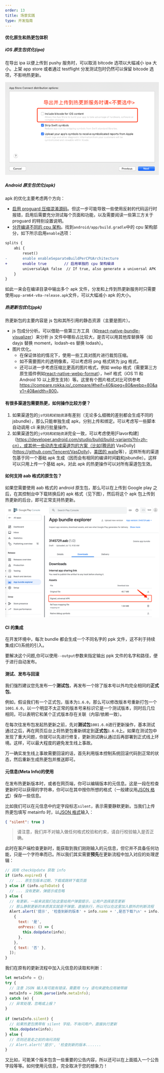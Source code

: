 ```yaml
---
order: 13
title: 场景实践
type: 开发指南
---
```


#### 优化原生和热更包体积

##### iOS 原生包优化(ipa)

在导出 ipa 以便上传到 pushy 服务时，可以取消 bitcode 选项以大幅减小 ipa 大小。上架 app store 或者通过 testflight 分发测试包时仍然可以保留 bitcode 选项，不影响热更新。

![bitcode](assets/bitcode.png)

##### Android 原生包优化(apk)

apk 的优化主要考虑两个方向：

- [启用 proguard 压缩混淆源码](https://reactnative.cn/docs/signed-apk-android#%E5%90%AF%E7%94%A8proguard%E6%9D%A5%E5%87%8F%E5%B0%91apk%E7%9A%84%E5%A4%A7%E5%B0%8F%EF%BC%88%E5%8F%AF%E9%80%89%EF%BC%89)。但这一步可能导致一些使用反射的代码运行时报错，启用后需要充分测试每个页面和功能，以及需要阅读一些第三方关于 proguard 的特别设置说明。
- [分开编译不同的 cpu 架构](https://reactnative.cn/docs/signed-apk-android#%E9%92%88%E5%AF%B9%E4%B8%8D%E5%90%8C%E7%9A%84-cpu-%E6%9E%B6%E6%9E%84%E7%94%9F%E6%88%90-apk-%E4%BB%A5%E5%87%8F%E5%B0%8F-apk-%E6%96%87%E4%BB%B6%E7%9A%84%E5%A4%A7%E5%B0%8F)。找到`android/app/build.gradle`中的 cpu 架构部分，如下所示启用`enable`选项：

```diff
splits {
    abi {
        reset()
-       enable enableSeparateBuildPerCPUArchitecture
+       enable true        // 启用单独的 cpu 架构编译
        universalApk false  // If true, also generate a universal APK
    }
}
```

如此一来会在编译目录中输出多个 apk 文件，分发和上传到热更新服务时只需要使用`app-arm64-v8a-release.apk`文件，可以大幅减小 apk 的大小。

##### 热更新包优化(ppk)

热更新包的主要内容是 js 包和其所引用的静态资源（主要是图片）。

- js 包成分分析。可以借助一些第三方工具（如[react-native-bundle-visualizer](https://github.com/IjzerenHein/react-native-bundle-visualizer)）来分析 js 文件中哪些占比较大，是否可以用其他库替换等（如 dayjs 替换 moment，lodash-es 替换 lodash）。
- 图片优化。
  - 在保证体验的情况下，使用一些工具对图片进行裁剪压缩。
  - 如不需要图片的透明像素，可以考虑将 png 格式转为 jpg 格式。
  - 还可以进一步考虑压缩比更高的图片格式，例如 webp 格式（需要第三方原生插件例如[react-native-webp-format](https://github.com/Aleksefo/react-native-webp-format#readme)），heif 格式（iOS 11 和 Android 10 以上原生支持）等。这里有个图片格式对比可供参考 <https://compare.rokka.io/_compare/#heif=40&jpeg=80&webp=80&av1=40&width=800>。

#### 有很多渠道包需要热更，如何操作比较方便？

1. 如果渠道包的`js代码和初始资源`有差别（无论多么细微的差别都会生成不同的jsbundle），那么只能单独生成 apk，分别上传和绑定。可以考虑写一些脚本自动调用 cli 来执行批量操作。
2. 如果渠道包的`js代码和初始资源`完全一致，可以考虑使用[Flavor构建]（https://developer.android.com/studio/build/build-variants?hl=zh-cn），或其他一些动态生成渠道包的方案（比如[腾讯的 VasDolly](https://github.com/Tencent/VasDolly)，[美团的 walle](https://github.com/Meituan-Dianping/walle)等），这样所有的渠道包基于同一个基础 apk 生成（因而会有相同的编译时间戳和jsbundle）。这样可以只用上传一个基础 apk，对此 apk 的热更操作可以对所有渠道包生效。

#### 如何支持 aab 格式的原生包？

如果您需要使用 aab 格式的 android 原生包，那么可以在上传到 Google play 之后，在其控制台中下载转换后的 apk 格式（见下图），然后将这个 apk 包上传到热更新的后台，即可正常支持热更新。

![aab](assets/aab.png)

#### CI 的集成

在开发环境中，每次 bundle 都会生成一个不同名字的 ppk 文件，这不利于持续集成(CI)系统的引入。

要解决这个问题,你可以使用`--output`参数来指定输出 ppk 文件的名字和路径，便于进行自动发布。

#### 测试、发布与回滚

我们强烈建议您先发布一个**测试包**，再发布一个除了版本号以外均完全相同的**正式包**。

例如，假设我们有一个正式包，版本为`1.6.0`，那么可以修改版本号重新打包一个`1001.6.0`，以一个明显不太正常的版本号来标识它是一个测试版本，同时后几位相同，可以表明它和某个正式版本存在关联（内容/依赖一致）。

在每次往发布包发起热更新之前，先对**测试包**`1001.6.0`进行更新操作，基本测试通过之后，再在网页后台上将热更包重新绑定到**正式包**`1.6.0`上。如果在测试包中发现了重大问题，你就可以先进行修复，更新测试确认通过后再部署到正式线上环境。这样，可以最大程度的避免发生线上事故。

万一确实发生线上事故需要回滚的话，首先利用版本控制系统回滚代码到正常的状态，然后重新生成热更包并推送即可。

#### 元信息(Meta Info)的使用

在发布热更新版本时，或者在网页端，你可以编辑版本的元信息。这是一段在检查更新时可以获得的字符串，你可以在其中按你所想的格式（一般建议用[JSON 格式](https://developer.mozilla.org/zh-CN/docs/Learn/JavaScript/Objects/JSON)）保存一些信息。

比如我们可以在元信息中约定字段标志`silent`，表示需要静默更新。当我们上传热更包填写 metainfo 时，以[JSON 格式](https://developer.mozilla.org/zh-CN/docs/Learn/JavaScript/Objects/JSON)输入：

```json
{ "silent": true }
```

> 请注意，我们并不对输入做任何格式校验和约束，请自行校验输入是否正确。

此时在客户端检查更新时，能获取到我们刚刚输入的元信息，但它并不具备任何功能，只是一个字符串而已。所以我们其实需要**预先**在更新流程中加入对应的处理逻辑：

```js
// 调用 checkUpdate 获取 info
if (info.expired) {
  // ... 原生包版本过期，下载或跳转下载页面
} else if (info.upToDate) {
  // ... 没有更新，弹提示或忽略
} else {
  // 有更新，一般来说我们在这里给用户弹窗提示，让用户选择是否更新
  // 那么静默更新的本质其实就是不弹窗，直接执行，所以可以在这里加入额外的判断流程
  Alert.alert('提示', '检查到新的版本' + info.name + ',是否下载?\n' + info.description, [
    {
      text: '是',
      onPress: () => {
        this.doUpdate(info);
      },
    },
    { text: '否' },
  ]);
}
```

我们在原有的更新流程中加入元信息的读取和判断：

```js
let metaInfo = {};
try {
  // 注意 JSON 输入有可能有错误，需要用 try 语句来避免应用被带崩
  metaInfo = JSON.parse(info.metaInfo);
} catch (e) {
  // 异常处理，忽略或上报？
}

if (metaInfo.silent) {
  // 如果热更包携带有 silent 字段，不询问用户，直接执行更新
  this.doUpdate(info);
} else {
  // 否则还是走之前的询问流程
  // Alert.alert('提示', '检查到新的版本.......
}
```

又比如，可能某个版本包含一些重要的公告内容，所以还可以在上面插入一个公告字段等等。如何使用元信息，完全取决于您的想象力！
